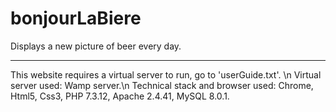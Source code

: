 # bonjourLaBiere

Displays a new picture of beer every day.

________

This website requires a virtual server to run, go to 'userGuide.txt'. \n
Virtual server used: Wamp server.\n
Technical stack and browser used: Chrome, Html5, Css3, PHP 7.3.12, Apache 2.4.41, MySQL 8.0.1.
